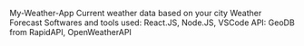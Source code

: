 My-Weather-App
Current weather data based on your city
Weather Forecast
Softwares and tools used: React.JS, Node.JS, VSCode
API: GeoDB from RapidAPI, OpenWeatherAPI
